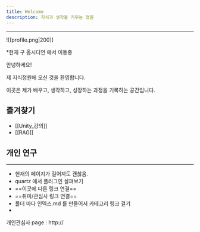 ```yaml
---
title: Welcome
description: 지식과 생각을 키우는 정원
---
```

---
![[profile.png|200]]


*현재 구 옵시디언 에서 이동중


안녕하세요! 

제 지식정원에 오신 것을 환영합니다.  

이곳은 제가 배우고, 생각하고, 성장하는 과정을 기록하는 공간입니다.


## 즐겨찾기
- [[Unity_강의]]
-  [[RAG]]

## 개인 연구

---
- 현재의 페이지가 길어져도 괜찮음.
- quartz 에서 플러그인 살펴보기
- ==이곳에 다른 링크 연결== 
- ==취미/관심사 링크 연결==
- 폴더 마다 인덱스.md 를 만들어서 카테고리 링크 걸기
- 

개인관심사 page : http://
